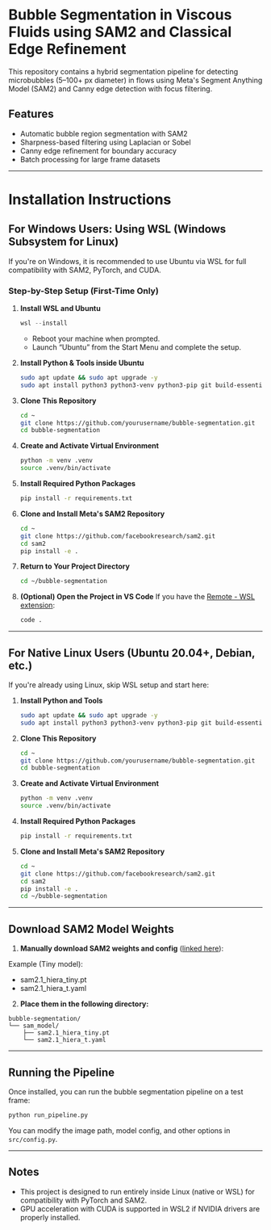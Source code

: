 # Bubble Segmentation in Viscous Fluids using SAM2 and Classical Edge Refinement

This repository contains a hybrid segmentation pipeline for detecting microbubbles (5–100+ px diameter) in flows using Meta's Segment Anything Model (SAM2) and Canny edge detection with focus filtering.

## Features
- Automatic bubble region segmentation with SAM2
- Sharpness-based filtering using Laplacian or Sobel
- Canny edge refinement for boundary accuracy
- Batch processing for large frame datasets

---

# Installation Instructions

## For Windows Users: Using WSL (Windows Subsystem for Linux)

If you're on Windows, it is recommended to use Ubuntu via WSL for full compatibility with SAM2, PyTorch, and CUDA.

### Step-by-Step Setup (First-Time Only)

1. **Install WSL and Ubuntu**
   ```powershell
   wsl --install
   ```
   - Reboot your machine when prompted.
   - Launch “Ubuntu” from the Start Menu and complete the setup.

2. **Install Python & Tools inside Ubuntu**
   ```bash
   sudo apt update && sudo apt upgrade -y
   sudo apt install python3 python3-venv python3-pip git build-essential -y
   ```

3. **Clone This Repository**
   ```bash
   cd ~
   git clone https://github.com/yourusername/bubble-segmentation.git
   cd bubble-segmentation
   ```

4. **Create and Activate Virtual Environment**
   ```bash
   python -m venv .venv
   source .venv/bin/activate
   ```

5. **Install Required Python Packages**
   ```bash
   pip install -r requirements.txt
   ```

6. **Clone and Install Meta's SAM2 Repository**
   ```bash
   cd ~
   git clone https://github.com/facebookresearch/sam2.git
   cd sam2
   pip install -e .
   ```

7. **Return to Your Project Directory**
   ```bash
   cd ~/bubble-segmentation
   ```

8. **(Optional) Open the Project in VS Code**
   If you have the [Remote - WSL extension](https://marketplace.visualstudio.com/items?itemName=ms-vscode-remote.remote-wsl):
   ```bash
   code .
   ```

---

## For Native Linux Users (Ubuntu 20.04+, Debian, etc.)

If you're already using Linux, skip WSL setup and start here:

1. **Install Python and Tools**
   ```bash
   sudo apt update && sudo apt upgrade -y
   sudo apt install python3 python3-venv python3-pip git build-essential -y
   ```

2. **Clone This Repository**
   ```bash
   cd ~
   git clone https://github.com/yourusername/bubble-segmentation.git
   cd bubble-segmentation
   ```

3. **Create and Activate Virtual Environment**
   ```bash
   python -m venv .venv
   source .venv/bin/activate
   ```

4. **Install Required Python Packages**
   ```bash
   pip install -r requirements.txt
   ```

5. **Clone and Install Meta's SAM2 Repository**
   ```bash
   cd ~
   git clone https://github.com/facebookresearch/sam2.git
   cd sam2
   pip install -e .
   cd ~/bubble-segmentation
   ```

---

## Download SAM2 Model Weights

1. **Manually download SAM2 weights and config** ([linked here](https://github.com/facebookresearch/sam2#download-checkpoints)):

Example (Tiny model):
- sam2.1_hiera_tiny.pt
- sam2.1_hiera_t.yaml

2. **Place them in the following directory:**
```
bubble-segmentation/
└── sam_model/
    ├── sam2.1_hiera_tiny.pt
    └── sam2.1_hiera_t.yaml
```

---

## Running the Pipeline

Once installed, you can run the bubble segmentation pipeline on a test frame:
```bash
python run_pipeline.py
```

You can modify the image path, model config, and other options in `src/config.py`.

---

## Notes

- This project is designed to run entirely inside Linux (native or WSL) for compatibility with PyTorch and SAM2.
- GPU acceleration with CUDA is supported in WSL2 if NVIDIA drivers are properly installed.

